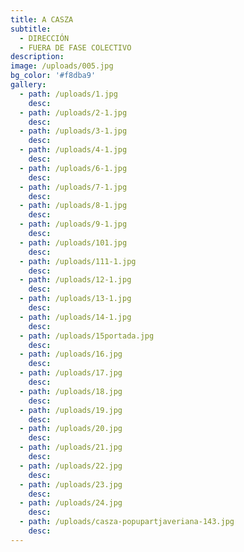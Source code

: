 ```yaml
---
title: A CASZA
subtitle:
  - DIRECCIÓN
  - FUERA DE FASE COLECTIVO
description:
image: /uploads/005.jpg
bg_color: '#f8dba9'
gallery:
  - path: /uploads/1.jpg
    desc:
  - path: /uploads/2-1.jpg
    desc:
  - path: /uploads/3-1.jpg
    desc:
  - path: /uploads/4-1.jpg
    desc:
  - path: /uploads/6-1.jpg
    desc:
  - path: /uploads/7-1.jpg
    desc:
  - path: /uploads/8-1.jpg
    desc:
  - path: /uploads/9-1.jpg
    desc:
  - path: /uploads/101.jpg
    desc:
  - path: /uploads/111-1.jpg
    desc:
  - path: /uploads/12-1.jpg
    desc:
  - path: /uploads/13-1.jpg
    desc:
  - path: /uploads/14-1.jpg
    desc:
  - path: /uploads/15portada.jpg
    desc:
  - path: /uploads/16.jpg
    desc:
  - path: /uploads/17.jpg
    desc:
  - path: /uploads/18.jpg
    desc:
  - path: /uploads/19.jpg
    desc:
  - path: /uploads/20.jpg
    desc:
  - path: /uploads/21.jpg
    desc:
  - path: /uploads/22.jpg
    desc:
  - path: /uploads/23.jpg
    desc:
  - path: /uploads/24.jpg
    desc:
  - path: /uploads/casza-popupartjaveriana-143.jpg
    desc:
---
```


